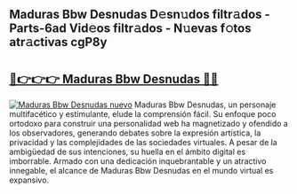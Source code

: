 ## Maduras Bbw Desnudas D𝚎sn𝚞dos filtr𝚊dos - Parts-6ad Vid𝚎os filtr𝚊dos - N𝚞evas f𝚘tos atr𝚊ctivas cgP8y

# <h2><a href="http://mbcvjgm.tromn.icu/?c=Maduras+Bbw+Desnudas">🔗👉👉👉 Maduras Bbw Desnudas 🔗🔗</a></h2>

[![Maduras Bbw Desnudas nuevo](https://i.imgur.com/pEAQMta.gif)](http://mbcvjgm.tromn.icu/?c=Maduras+Bbw+Desnudas)
Maduras Bbw Desnudas, un personaje multifacético y estimulante, elude la comprensión fácil. Su enfoque poco ortodoxo para construir una personalidad web ha magnetizado y ofendido a los observadores, generando debates sobre la expresión artística, la privacidad y las complejidades de las sociedades virtuales. A pesar de la ambigüedad de sus intenciones, su huella en el ámbito digital es imborrable. Armado con una dedicación inquebrantable y un atractivo innegable, el alcance de Maduras Bbw Desnudas en el mundo virtual es expansivo.
